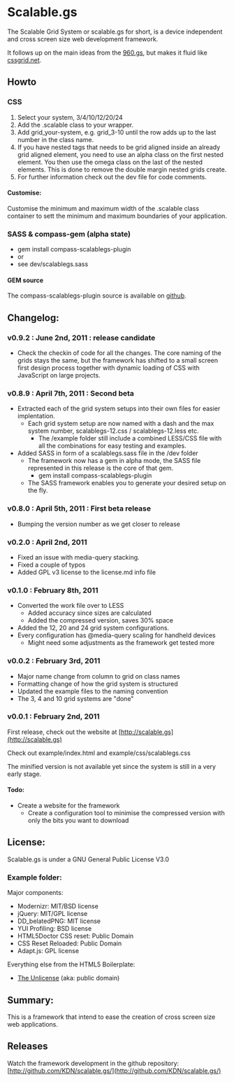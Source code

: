 # Scalable.gs
The Scalable Grid System or scalable.gs for short, is a device independent and cross screen size web development framework.

It follows up on the main ideas from the [960.gs](http://960.gs), but makes it fluid like [cssgrid.net](http://cssgrid.net).


## Howto

### CSS
<ol>
<li>Select your system, 3/4/10/12/20/24</li>
<li>Add the .scalable class to your wrapper.</li>
<li>Add grid_your-system, e.g. grid_3-10 until the row adds up to the last number in the class name.</li>
<li>If you have nested tags that needs to be grid aligned inside an already grid aligned element, you need to use an alpha class on the first nested element. You then use the omega class on the last of the nested elements. This is done to remove the double margin nested grids create.</li>
<li>For further information check out the dev file for code comments.</li>
</ol>


#### Customise:
Customise the minimum and maximum width of the .scalable class container to sett the minimum and maximum boundaries of your application.


### SASS & compass-gem (alpha state)
<ul>
	<li>gem install compass-scalablegs-plugin</li>
	<li>or</li>
	<li>see dev/scalablegs.sass</li>	
</ul>

#### GEM source
The compass-scalablegs-plugin source is available on [github](https://github.com/KDN/compass-scalablegs-plugin).


## Changelog:

### v0.9.2 : June 2nd, 2011 : release candidate

* Check the checkin of code for all the changes. The core naming of the grids stays the same, but the framework has shifted to a small screen first design process together with dynamic loading of CSS with JavaScript on large projects.

### v0.8.9 : April 7th, 2011 : Second beta
* Extracted each of the grid system setups into their own files for easier implentation.
    * Each grid system setup are now named with a dash and the max system number, scalablegs-12.css / scalablegs-12.less etc.
		* The /example folder still include a combined LESS/CSS file with all the combinations for easy testing and examples.
* Added SASS in form of a scalablegs.sass file in the /dev folder
    * The framework now has a gem in alpha mode, the SASS file represented in this release is the core of that gem.
        * gem install compass-scalablegs-plugin
    * The SASS framework enables you to generate your desired setup on the fly.


### v0.8.0 : April 5th, 2011 : First beta release
* Bumping the version number as we get closer to release

### v0.2.0 : April 2nd, 2011
* Fixed an issue with media-query stacking.
* Fixed a couple of typos
* Added GPL v3 license to the license.md info file

### v0.1.0 : February 8th, 2011
* Converted the work file over to LESS
    * Added accuracy since sizes are calculated
    * Added the compressed version, saves 30% space
* Added the 12, 20 and 24 grid system configurations.
* Every configuration has @media-query scaling for handheld devices
    * Might need some adjustments as the framework get tested more

### v0.0.2 : February 3rd, 2011
* Major name change from column to grid on class names
* Formatting change of how the grid system is structured 
* Updated the example files to the naming convention
* The 3, 4 and 10 grid systems are "done"

### v0.0.1 : February 2nd, 2011
First release, check out the website at [http://scalable.gs](http://scalable.gs)

Check out example/index.html and example/css/scalablegs.css

The minified version is not available yet since the system is still in a very early stage.


#### Todo:

* Create a website for the framework
    * Create a configuration tool to minimise the compressed version with only the bits you want to download


## License:
Scalable.gs is under a GNU General Public License V3.0


### Example folder:
Major components:

* Modernizr: MIT/BSD license
* jQuery: MIT/GPL license
* DD_belatedPNG: MIT license
* YUI Profiling: BSD license
* HTML5Doctor CSS reset: Public Domain
* CSS Reset Reloaded: Public Domain
* Adapt.js: GPL license

Everything else from the HTML5 Boilerplate:
* [The Unlicense](http://unlicense.org) (aka: public domain) 


## Summary:

This is a framework that intend to ease the creation of cross screen size web applications.


## Releases

Watch the framework development in the github repository: [http://github.com/KDN/scalable.gs/](http://github.com/KDN/scalable.gs/)